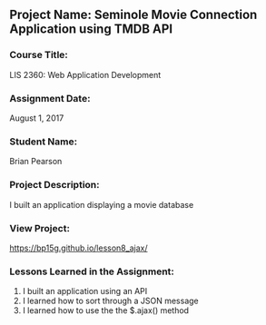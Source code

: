 ## Project Name:  Seminole Movie Connection Application using TMDB API

### Course Title:
LIS 2360:  Web Application Development

### Assignment Date:  
August 1, 2017 

### Student Name:  
Brian Pearson

### Project Description:
I built an application displaying a movie database

### View Project:
https://bp15g.github.io/lesson8_ajax/

### Lessons Learned in the Assignment:
1. I built an application using an API
2. I learned how to sort through a JSON message
3. I learned how to use the the $.ajax() method
